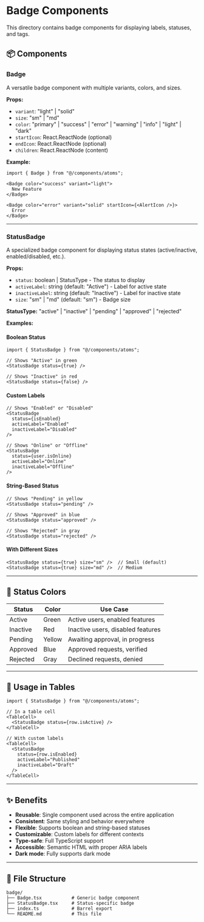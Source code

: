 # Badge Components

This directory contains badge components for displaying labels, statuses, and tags.

## 📦 Components

### Badge
A versatile badge component with multiple variants, colors, and sizes.

**Props:**
- `variant`: "light" | "solid"
- `size`: "sm" | "md"
- `color`: "primary" | "success" | "error" | "warning" | "info" | "light" | "dark"
- `startIcon`: React.ReactNode (optional)
- `endIcon`: React.ReactNode (optional)
- `children`: React.ReactNode (content)

**Example:**
```tsx
import { Badge } from "@/components/atoms";

<Badge color="success" variant="light">
  New Feature
</Badge>

<Badge color="error" variant="solid" startIcon={<AlertIcon />}>
  Error
</Badge>
```

---

### StatusBadge
A specialized badge component for displaying status states (active/inactive, enabled/disabled, etc.).

**Props:**
- `status`: boolean | StatusType - The status to display
- `activeLabel`: string (default: "Active") - Label for active state
- `inactiveLabel`: string (default: "Inactive") - Label for inactive state
- `size`: "sm" | "md" (default: "sm") - Badge size

**StatusType:** "active" | "inactive" | "pending" | "approved" | "rejected"

**Examples:**

#### Boolean Status
```tsx
import { StatusBadge } from "@/components/atoms";

// Shows "Active" in green
<StatusBadge status={true} />

// Shows "Inactive" in red
<StatusBadge status={false} />
```

#### Custom Labels
```tsx
// Shows "Enabled" or "Disabled"
<StatusBadge 
  status={isEnabled} 
  activeLabel="Enabled" 
  inactiveLabel="Disabled" 
/>

// Shows "Online" or "Offline"
<StatusBadge 
  status={user.isOnline} 
  activeLabel="Online" 
  inactiveLabel="Offline" 
/>
```

#### String-Based Status
```tsx
// Shows "Pending" in yellow
<StatusBadge status="pending" />

// Shows "Approved" in blue
<StatusBadge status="approved" />

// Shows "Rejected" in gray
<StatusBadge status="rejected" />
```

#### With Different Sizes
```tsx
<StatusBadge status={true} size="sm" />  // Small (default)
<StatusBadge status={true} size="md" />  // Medium
```

---

## 🎨 Status Colors

| Status    | Color  | Use Case                          |
|-----------|--------|-----------------------------------|
| Active    | Green  | Active users, enabled features    |
| Inactive  | Red    | Inactive users, disabled features |
| Pending   | Yellow | Awaiting approval, in progress    |
| Approved  | Blue   | Approved requests, verified       |
| Rejected  | Gray   | Declined requests, denied         |

---

## 🔧 Usage in Tables

```tsx
import { StatusBadge } from "@/components/atoms";

// In a table cell
<TableCell>
  <StatusBadge status={row.isActive} />
</TableCell>

// With custom labels
<TableCell>
  <StatusBadge 
    status={row.isEnabled} 
    activeLabel="Published" 
    inactiveLabel="Draft" 
  />
</TableCell>
```

---

## ✨ Benefits

- **Reusable**: Single component used across the entire application
- **Consistent**: Same styling and behavior everywhere
- **Flexible**: Supports boolean and string-based statuses
- **Customizable**: Custom labels for different contexts
- **Type-safe**: Full TypeScript support
- **Accessible**: Semantic HTML with proper ARIA labels
- **Dark mode**: Fully supports dark mode

---

## 📁 File Structure

```
badge/
├── Badge.tsx           # Generic badge component
├── StatusBadge.tsx     # Status-specific badge
├── index.ts            # Barrel export
└── README.md           # This file
```

